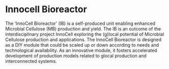 # Innocell Bioreactor

The ‘InnoCell Bioreactor’ (IB) is a self-produced unit enabling enhanced Microbial Cellulose (MB) production and yield. The IB is an outcome of the interdisciplinary project InnoCell exploring the (g)local potential of Microbial Cellulose production and applications. The InnoCell Bioreactor is designed as a DIY module that could be scaled up or down according to needs and technological availability. As an innovative module, it fosters accelerated development of production models related to glocal production and interconnected systems.
